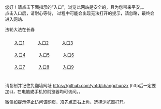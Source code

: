 您好！请点击下面指示的“入口”，浏览此网站是安全的，且为您带来平安。。 <br/>
点击入口后，请耐心等待， 过程中可能会出现无法打开的提示，请忽略，最终会进入网站. </br>

法轮大法在长春<br/>
<div style="padding:10px"><a style="margin:20px" target="_blank" href="https://d3c0eitcz0ilcb.cloudfront.net/2Qpsp?qrcyqodc" id="ccLink1" rel="nofollow">入口1</a> <a target="_blank" style="margin:20px" href="https://d3fx6ynu4itckl.cloudfront.net/2Qpsp?eguiq" id="ccLink2" rel="nofollow">入口2</a> <a style="margin:20px" target="_blank" href="https://d28ppqdjlflnj.cloudfront.net/2Qpsp?gpcrdl" id="ccLink3" rel="nofollow">入口3</a></div>

<div style="padding:10px" ><a style="margin:20px" target="_blank" href="https://d3c0eitcz0ilcb.cloudfront.net/2Qpsp?qrcyqodc" id="ccLink4" rel="nofollow">入口4</a> <a style="margin:20px" href="https://d3fx6ynu4itckl.cloudfront.net/2Qpsp?eguiq" target="_blank" id="ccLink5" rel="nofollow">入口5</a> <a style="margin:20px" href="https://d28ppqdjlflnj.cloudfront.net/2Qpsp?gpcrdl" target="_blank" id="ccLink6" rel="nofollow">入口6</a></div>

<div style="padding:10px"><a style="margin:20px" target="_blank" href="https://d3c0eitcz0ilcb.cloudfront.net/2Qpsp?qrcyqodc" id="ccLink7" rel="nofollow">入口7</a> <a style="margin:20px" href="https://d3fx6ynu4itckl.cloudfront.net/2Qpsp?eguiq" target="_blank" id="ccLink8" rel="nofollow">入口8</a> <a style="margin:20px" target="_blank" href="https://d28ppqdjlflnj.cloudfront.net/2Qpsp?gpcrdl" id="ccLink9" rel="nofollow">入口9</a></div>

<br/>



请复制并记住免翻墙网址 https://github.com/yntd/changchunzx (http后一定要加s)，在电脑或手机的浏览器均可访问。。<br/>

微信如提示停止访问该网页，须先点击右上角，选择浏览器打开。
